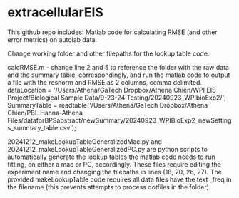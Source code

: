 # extracellularEIS

This github repo includes:
Matlab code for calculating RMSE (and other error metrics) on autolab data.

Change working folder and other filepaths for the lookup table code.

calcRMSE.m - change line 2 and 5 to reference the folder with the raw data and the summary table, correspondingly, and run the matlab code to output a file with the resnorm and RMSE as 2 columns, comma delimited.
dataLocation = '/Users/Athena/GaTech Dropbox/Athena Chien/WPI EIS Project/Biological Sample Data/9-23-24 Testing/20240923_WPIbioExp2/';
SummaryTable = readtable('/Users/Athena/GaTech Dropbox/Athena Chien/PBL Hanna-Athena Files/dataforBPSabstract/newSummary/20240923_WPIBIoExp2_newSettings_summary_table.csv');


20241212_makeLookupTableGeneralizedMac.py and 20241212_makeLookupTableGeneralizedPC.py are python scripts to automatically generate the lookup tables the matlab code needs to run fitting, on either a mac or PC, accordingly.
These files require editing the experiment name and changing the filepaths in lines (18, 20, 26, 27).
The provided makeLookupTable code requires all data files have the text _freq in the filename (this prevents attempts to process dotfiles in the folder).
